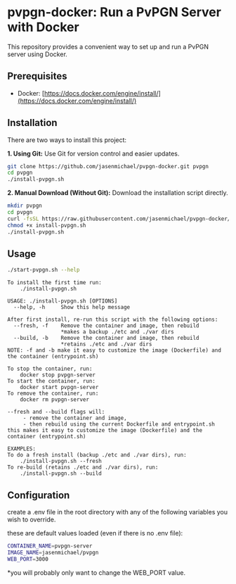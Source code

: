 # pvpgn-docker: Run a PvPGN Server with Docker

This repository provides a convenient way to set up and run a PvPGN server using Docker.

## Prerequisites

* Docker: [https://docs.docker.com/engine/install/](https://docs.docker.com/engine/install/)

## Installation

There are two ways to install this project:

**1. Using Git:**
Use Git for version control and easier updates.

```bash
git clone https://github.com/jasenmichael/pvpgn-docker.git pvpgn
cd pvpgn
./install-pvpgn.sh
```


**2. Manual Download (Without Git):**
Download the installation script directly.
```bash
mkdir pvpgn
cd pvpgn
curl -fsSL https://raw.githubusercontent.com/jasenmichael/pvpgn-docker/main/install-pvpgn.sh -O
chmod +x install-pvpgn.sh
./install-pvpgn.sh
```

## Usage
```bash
./start-pvpgn.sh --help
```

```
To install the first time run:
    ./install-pvpgn.sh
  
USAGE: ./install-pvpgn.sh [OPTIONS]
  --help, -h     Show this help message

After first install, re-run this script with the following options:
  --fresh, -f    Remove the container and image, then rebuild
                 *makes a backup ./etc and ./var dirs
  --build, -b    Remove the container and image, then rebuild
                 *retains ./etc and ./var dirs
NOTE: -f and -b make it easy to customize the image (Dockerfile) and the container (entrypoint.sh)

To stop the container, run:
    docker stop pvpgn-server
To start the container, run:
    docker start pvpgn-server
To remove the container, run:
    docker rm pvpgn-server
  
--fresh and --build flags will:
     - remove the container and image,
     - then rebuild using the current Dockerfile and entrypoint.sh
this makes it easy to customize the image (Dockerfile) and the container (entrypoint.sh)
  
EXAMPLES:
To do a fresh install (backup ./etc and ./var dirs), run:
    ./install-pvpgn.sh --fresh
To re-build (retains ./etc and ./var dirs), run:
    ./install-pvpgn.sh --build
```

## Configuration
create a .env file in the root directory with any of the following variables you wish to override. 

these are default values loaded (even if there is no .env file):
```bash
CONTAINER_NAME=pvpgn-server
IMAGE_NAME=jasenmichael/pvpgn
WEB_PORT=3000
```
*you will probably only want to change the WEB_PORT value.
